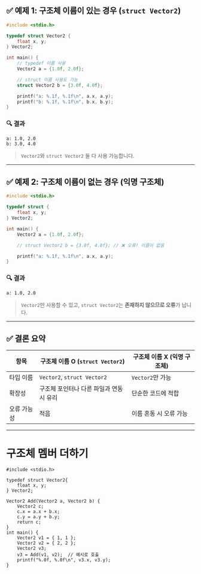 ## ✅ 예제 1: 구조체 이름이 있는 경우 (`struct Vector2`)

```c
#include <stdio.h>

typedef struct Vector2 {
    float x, y;
} Vector2;

int main() {
    // typedef 이름 사용
    Vector2 a = {1.0f, 2.0f};

    // struct 이름 사용도 가능
    struct Vector2 b = {3.0f, 4.0f};

    printf("a: %.1f, %.1f\n", a.x, a.y);
    printf("b: %.1f, %.1f\n", b.x, b.y);
}
```

### 🔍 결과

```
a: 1.0, 2.0
b: 3.0, 4.0
```

> `Vector2`와 `struct Vector2` 둘 다 사용 가능합니다.

---

## ✅ 예제 2: 구조체 이름이 없는 경우 (익명 구조체)

```c
#include <stdio.h>

typedef struct {
    float x, y;
} Vector2;

int main() {
    Vector2 a = {1.0f, 2.0f};

    // struct Vector2 b = {3.0f, 4.0f}; // ❌ 오류! 이름이 없음

    printf("a: %.1f, %.1f\n", a.x, a.y);
}
```

### 🔍 결과

```
a: 1.0, 2.0
```

> `Vector2`만 사용할 수 있고, `struct Vector2`는 **존재하지 않으므로 오류**가 납니다.

---

## ✅ 결론 요약

| 항목     | 구조체 이름 O (`struct Vector2`) | 구조체 이름 X (익명 구조체) |
| ------ | --------------------------- | ----------------- |
| 타입 이름  | `Vector2`, `struct Vector2` | `Vector2`만 가능     |
| 확장성    | 구조체 포인터나 다른 파일과 연동 시 유리     | 단순한 코드에 적합        |
| 오류 가능성 | 적음                          | 이름 혼동 시 오류 가능     |

---

# 구조체 멤버 더하기
```
#include <stdio.h>

typedef struct Vector2{
    float x, y;
} Vector2;

Vector2 Add(Vector2 a, Vector2 b) {
    Vector2 c;
    c.x = a.x + b.x;
    c.y = a.y + b.y;
    return c;
}
int main() {
    Vector2 v1 = { 1, 1 };
    Vector2 v2 = { 2, 2 };
    Vector2 v3;
    v3 = Add(v1, v2);  // 예시로 호출
    printf("%.0f, %.0f\n", v3.x, v3.y);
}
```
